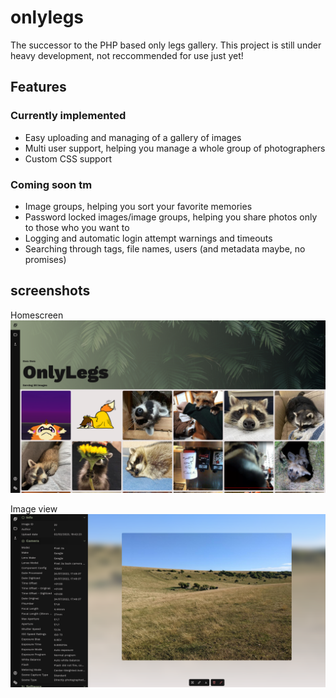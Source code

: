 # onlylegs
The successor to the PHP based only legs gallery. This project is still under heavy development, not reccommended for use just yet!

## Features

### Currently implemented
- Easy uploading and managing of a gallery of images
- Multi user support, helping you manage a whole group of photographers
- Custom CSS support

### Coming soon tm
- Image groups, helping you sort your favorite memories
- Password locked images/image groups, helping you share photos only to those who you want to
- Logging and automatic login attempt warnings and timeouts
- Searching through tags, file names, users (and metadata maybe, no promises)

## screenshots

Homescreen
![screenshot](homepage.png)

Image view
![screenshot](imageview.png)
